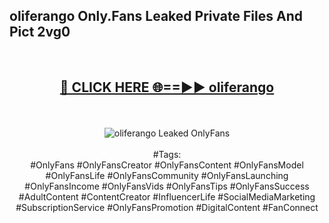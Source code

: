 <h2>oliferango Only.Fans Leaked Private Files And Pict 2vg0</h2>
<br>
<div align="center">
<h2><a href="https://mediafiles.top/oliferango" rel="nofollow">🔴 CLICK HERE 🌐==►► oliferango</a></h2>
<br>
<br>
<a href="https://mediafiles.top/oliferango" rel="nofollow" data-target="animated-image.originalLink"><img src="https://i.ibb.co.com/WyWwxjT/player-gif2.gif" alt="oliferango Leaked OnlyFans" style="max-width: 100%; display: inline-block;" data-target="animated-image.originalImage"></a>
<br><br>
#Tags:
<br>
#OnlyFans #OnlyFansCreator #OnlyFansContent #OnlyFansModel #OnlyFansLife #OnlyFansCommunity #OnlyFansLaunching #OnlyFansIncome #OnlyFansVids #OnlyFansTips #OnlyFansSuccess #AdultContent #ContentCreator #InfluencerLife #SocialMediaMarketing #SubscriptionService #OnlyFansPromotion #DigitalContent #FanConnect
</div>
<br>